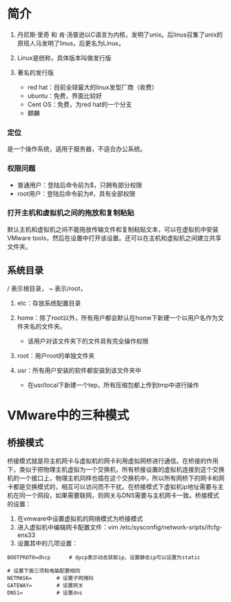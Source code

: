 # 简介
1. 丹尼斯·里奇 和 肯·汤普逊以C语言为内核，发明了unix。后linus召集了unix的原班人马发明了linus，后更名为Linux。

2. Linux是统称，具体版本叫做发行版
3. 著名的发行版
    * red hat：目前全球最大的linux发型厂商（收费）
    * ubuntu：免费，界面比较好
    * Cent OS：免费，为red hat的一个分支
    * 麒麟

### 定位
是一个操作系统，适用于服务器，不适合办公系统。

### 权限问题
* 普通用户：登陆后命令前为$，只拥有部分权限
* root用户：登陆后命令前为#，具有全部权限

### 打开主机和虚拟机之间的拖放和复制粘贴
默认主机和虚拟机之间不能拖放传输文件和复制粘贴文本，可以在虚拟机中安装VMware tools，然后在设置中打开该设置。还可以在主机和虚拟机之间建立共享文件夹。



## 系统目录
/ 表示根目录， ~ 表示/root， 
1. etc：存放系统配置目录

2. home：除了root以外，所有用户都会默认在home下新建一个以用户名作为文件夹名的文件夹。
    * 该用户对该文件夹下的文件具有完全操作权限
3. root：用户root的单独文件夹
4. usr：所有用户安装的软件都安装到该文件夹中
    * 在usr/local下新建一个tep，所有压缩包都上传到tmp中进行操作

# VMware中的三种模式
## 桥接模式
桥接模式就是将主机网卡与虚拟机的网卡利用虚拟网桥进行通信。在桥接的作用下，类似于把物理主机虚拟为一个交换机，所有桥接设置的虚拟机连接到这个交换机的一个接口上，物理主机同样也插在这个交换机中，所以所有网桥下的网卡和网卡都是交换模式的，相互可以访问而不干扰。在桥接模式下虚拟机ip地址需要与主机在同一个网段，如果需要联网，则网关与DNS需要与主机网卡一致。桥接模式的设置：
1. 在vmware中设置虚拟机的网络模式为桥接模式
2. 进入虚拟机中编辑网卡配置文件：vim /etc/sysconfig/network-sripts/ifcfg-ens33
3. 设置其中的几项设置：
```
BOOTPROTO=dhcp      # dpcp表示动态获取ip，设置静态ip可以设置为static

# 设置下面三项和电脑配置相同
NETMASK=        # 设置子网掩码
GATEWAY=        # 设置网关
DNS1=           # 设置dns
```
